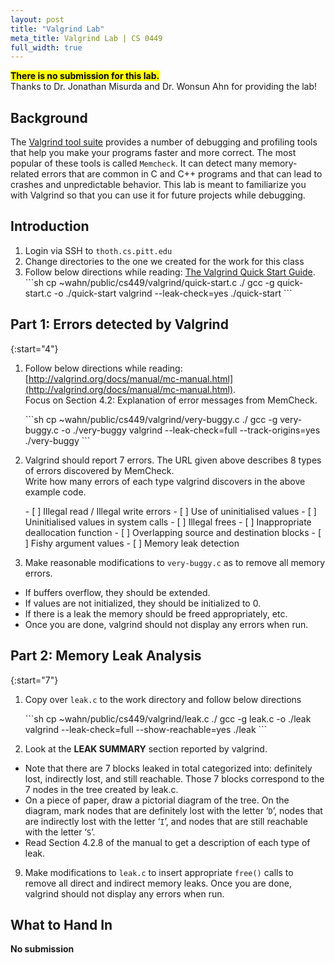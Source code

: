 ```yaml
---
layout: post
title: "Valgrind Lab"
meta_title: Valgrind Lab | CS 0449
full_width: true
---
```


<div markdown="1" class="mx-auto" style="max-width: calc(1000px - (30px * 2))">

<div class="text-center" markdown="1">
<mark class="h4"><strong>There is no submission for this lab.</strong></mark><br>
Thanks to Dr. Jonathan Misurda and Dr. Wonsun Ahn for providing the lab!
</div>

## Background
The [Valgrind tool suite](https://valgrind.org/) provides a number of debugging and profiling tools that help you make your programs faster and more correct. The most popular of these tools is called `Memcheck`. It can detect many memory-related errors that are common in C and C++ programs and that can lead to crashes and unpredictable behavior. This lab is meant to familiarize you with Valgrind so that you can use it for future projects while debugging.

## Introduction
1. Login via SSH to `thoth.cs.pitt.edu`
2. Change directories to the one we created for the work for this class
3. Follow below directions while reading: [The Valgrind Quick Start Guide](http://valgrind.org/docs/manual/quick-start.html).
    <div class="code-box" markdown="1">
    ```sh
    cp ~wahn/public/cs449/valgrind/quick-start.c ./
    gcc -g quick-start.c -o ./quick-start
    valgrind --leak-check=yes ./quick-start
    ```
    </div>

## Part 1: Errors detected by Valgrind
{:start="4"}
1. Follow below directions while reading: [http://valgrind.org/docs/manual/mc-manual.html](http://valgrind.org/docs/manual/mc-manual.html).  
Focus on Section 4.2: Explanation of error messages from MemCheck.
    <div class="code-box" markdown="1">
    ```sh
    cp ~wahn/public/cs449/valgrind/very-buggy.c ./
    gcc -g very-buggy.c -o ./very-buggy
    valgrind --leak-check=full --track-origins=yes ./very-buggy
    ```
    </div>

2. Valgrind should report 7 errors. The URL given above describes 8 types of errors discovered by MemCheck.  
Write how many errors of each type valgrind discovers in the above example code.
    <div class="code-box" markdown="1">
        - [ ] Illegal read / Illegal write errors
        - [ ] Use of uninitialised values
        - [ ] Uninitialised values in system calls
        - [ ] Illegal frees
        - [ ] Inappropriate deallocation function
        - [ ] Overlapping source and destination blocks
        - [ ] Fishy argument values
        - [ ] Memory leak detection
    </div>

3. Make reasonable modifications to `very-buggy.c` as to remove all memory errors.
  - If buffers overflow, they should be extended.
  - If values are not initialized, they should be initialized to 0.
  - If there is a leak the memory should be freed appropriately, etc.
  - Once you are done, valgrind should not display any errors when run.

## Part 2: Memory Leak Analysis
{:start="7"}
1. Copy over `leak.c` to the work directory and follow below directions
    <div class="code-box" markdown="1">
    ```sh
    cp ~wahn/public/cs449/valgrind/leak.c ./
    gcc -g leak.c -o ./leak
    valgrind --leak-check=full --show-reachable=yes ./leak
    ```
    </div>

8. Look at the **LEAK SUMMARY** section reported by valgrind.
  - Note that there are 7 blocks leaked in total categorized into: definitely lost, indirectly lost, and still reachable. Those 7 blocks correspond to the 7 nodes in the tree created by leak.c.
  - On a piece of paper, draw a pictorial diagram of the tree. On the diagram, mark nodes that are definitely lost with the letter ‘`D`’, nodes that are indirectly lost with the letter ‘`I`’, and nodes that are still reachable with the letter ‘`S`’.
  - Read Section 4.2.8 of the manual to get a description of each type of leak.

9.  Make modifications to `leak.c` to insert appropriate `free()` calls to remove all direct and indirect memory leaks. Once you are done, valgrind should not display any errors when run.

## What to Hand In
**No submission**

</div>